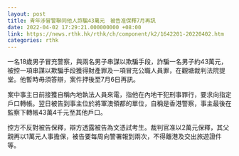 ```yaml
---
layout: post
title: 青年涉冒警聯同他人詐騙43萬元　被告准保釋7月再訊
date: 2022-04-02 17:29:21.000000000 +08:00
link: https://news.rthk.hk/rthk/ch/component/k2/1642201-20220402.htm
categories: rthk
---
```


一名18歲男子冒充警察，與兩名男子串謀以欺騙手段，詐騙一名男子約43萬元，被控一項串謀以欺騙手段獲得財產罪及一項冒充公職人員罪，在觀塘裁判法院提堂。他暫時毋須答辯，案件押後至7月6日再訊。

案中事主日前接獲自稱內地執法人員來電，指他在內地干犯刑事罪行，要求向指定戶口轉帳。翌日被告到事主位於將軍澳領都的單位，自稱是香港警察，事主最後在監察下轉帳43萬4千元至其他戶口。

控方不反對被告保釋，辯方透露被告為文憑試考生。裁判官准以2萬元保釋，其父親再以1萬元人事擔保，被告要每周向警署報到兩次，不得離港及交出旅遊證件等。
